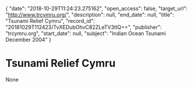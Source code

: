 {
  "date": "2018-10-29T11:24:23.275162", 
  "open_access": false, 
  "target_url": "http://www.trcymru.org/", 
  "description": null, 
  "end_date": null, 
  "title": "Tsunami Relief Cymru", 
  "record_id": "20181029T112423/TvXEDubOhvC82ZLeTV3tIQ==", 
  "publisher": "trcymru.org", 
  "start_date": null, 
  "subject": "Indian Ocean Tsunami December 2004"
}

# Tsunami Relief Cymru

None